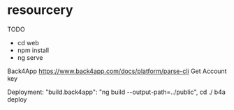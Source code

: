 # resourcery


TODO
- cd web
- npm install
- ng serve


Back4App
https://www.back4app.com/docs/platform/parse-cli
Get Account key


Deployment:
"build.back4app": "ng build --output-path=../public",
cd ./
b4a deploy


